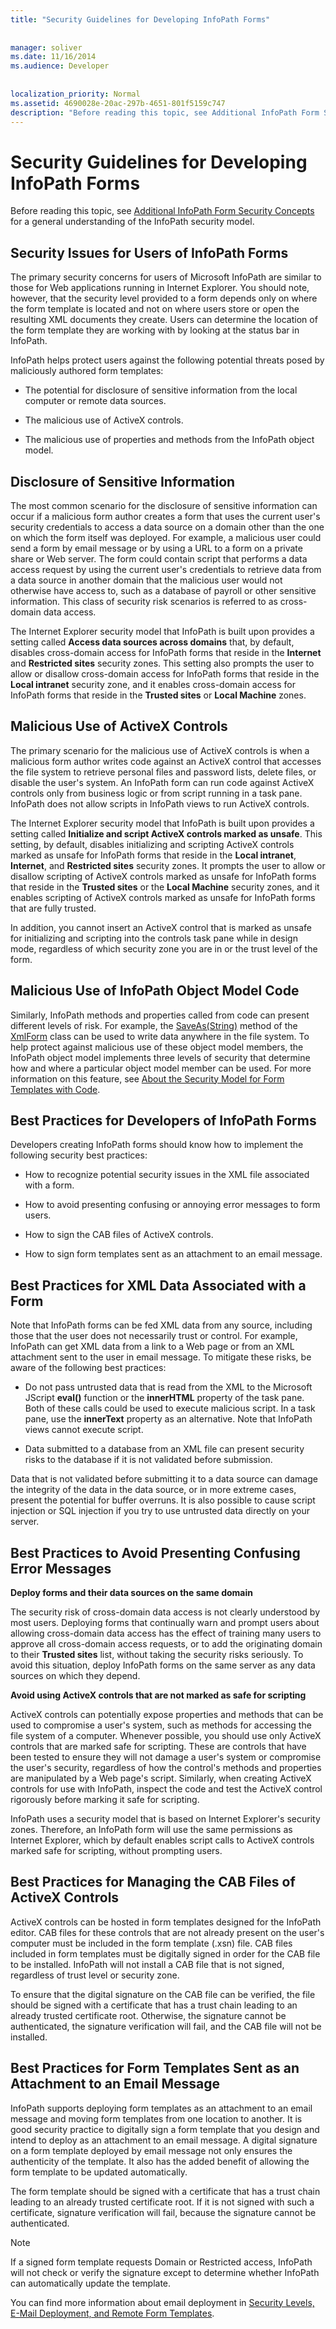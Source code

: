 ```yaml
---
title: "Security Guidelines for Developing InfoPath Forms"
 
 
manager: soliver
ms.date: 11/16/2014
ms.audience: Developer
 
 
localization_priority: Normal
ms.assetid: 4690028e-20ac-297b-4651-801f5159c747
description: "Before reading this topic, see Additional InfoPath Form Security Concepts for a general understanding of the InfoPath security model."
---
```


# Security Guidelines for Developing InfoPath Forms

Before reading this topic, see [Additional InfoPath Form Security Concepts](additional-infopath-form-security-concepts.md) for a general understanding of the InfoPath security model. 
  
## Security Issues for Users of InfoPath Forms

The primary security concerns for users of Microsoft InfoPath are similar to those for Web applications running in Internet Explorer. You should note, however, that the security level provided to a form depends only on where the form template is located and not on where users store or open the resulting XML documents they create. Users can determine the location of the form template they are working with by looking at the status bar in InfoPath.
  
InfoPath helps protect users against the following potential threats posed by maliciously authored form templates:
  
- The potential for disclosure of sensitive information from the local computer or remote data sources.
    
- The malicious use of ActiveX controls.
    
- The malicious use of properties and methods from the InfoPath object model.
    
## Disclosure of Sensitive Information

The most common scenario for the disclosure of sensitive information can occur if a malicious form author creates a form that uses the current user's security credentials to access a data source on a domain other than the one on which the form itself was deployed. For example, a malicious user could send a form by email message or by using a URL to a form on a private share or Web server. The form could contain script that performs a data access request by using the current user's credentials to retrieve data from a data source in another domain that the malicious user would not otherwise have access to, such as a database of payroll or other sensitive information. This class of security risk scenarios is referred to as cross-domain data access.
  
The Internet Explorer security model that InfoPath is built upon provides a setting called **Access data sources across domains** that, by default, disables cross-domain access for InfoPath forms that reside in the **Internet** and **Restricted sites** security zones. This setting also prompts the user to allow or disallow cross-domain access for InfoPath forms that reside in the **Local intranet** security zone, and it enables cross-domain access for InfoPath forms that reside in the **Trusted sites** or **Local Machine** zones. 
  
## Malicious Use of ActiveX Controls

The primary scenario for the malicious use of ActiveX controls is when a malicious form author writes code against an ActiveX control that accesses the file system to retrieve personal files and password lists, delete files, or disable the user's system. An InfoPath form can run code against ActiveX controls only from business logic or from script running in a task pane. InfoPath does not allow scripts in InfoPath views to run ActiveX controls.
  
The Internet Explorer security model that InfoPath is built upon provides a setting called **Initialize and script ActiveX controls marked as unsafe**. This setting, by default, disables initializing and scripting ActiveX controls marked as unsafe for InfoPath forms that reside in the **Local intranet**, **Internet**, and **Restricted sites** security zones. It prompts the user to allow or disallow scripting of ActiveX controls marked as unsafe for InfoPath forms that reside in the **Trusted sites** or the **Local Machine** security zones, and it enables scripting of ActiveX controls marked as unsafe for InfoPath forms that are fully trusted. 
  
In addition, you cannot insert an ActiveX control that is marked as unsafe for initializing and scripting into the controls task pane while in design mode, regardless of which security zone you are in or the trust level of the form.
  
## Malicious Use of InfoPath Object Model Code

Similarly, InfoPath methods and properties called from code can present different levels of risk. For example, the [SaveAs(String)](https://msdn.microsoft.com/library/Microsoft.Office.InfoPath.XmlForm.SaveAs.aspx) method of the [XmlForm](https://msdn.microsoft.com/library/Microsoft.Office.InfoPath.XmlForm.aspx) class can be used to write data anywhere in the file system. To help protect against malicious use of these object model members, the InfoPath object model implements three levels of security that determine how and where a particular object model member can be used. For more information on this feature, see [About the Security Model for Form Templates with Code](about-the-security-model-for-form-templates-with-code.md).
  
## Best Practices for Developers of InfoPath Forms

Developers creating InfoPath forms should know how to implement the following security best practices:
  
- How to recognize potential security issues in the XML file associated with a form.
    
- How to avoid presenting confusing or annoying error messages to form users.
    
- How to sign the CAB files of ActiveX controls.
    
- How to sign form templates sent as an attachment to an email message.
    
## Best Practices for XML Data Associated with a Form

Note that InfoPath forms can be fed XML data from any source, including those that the user does not necessarily trust or control. For example, InfoPath can get XML data from a link to a Web page or from an XML attachment sent to the user in email message. To mitigate these risks, be aware of the following best practices:
  
- Do not pass untrusted data that is read from the XML to the Microsoft JScript **eval()** function or the **innerHTML** property of the task pane. Both of these calls could be used to execute malicious script. In a task pane, use the **innerText** property as an alternative. Note that InfoPath views cannot execute script. 
    
- Data submitted to a database from an XML file can present security risks to the database if it is not validated before submission.
    
Data that is not validated before submitting it to a data source can damage the integrity of the data in the data source, or in more extreme cases, present the potential for buffer overruns. It is also possible to cause script injection or SQL injection if you try to use untrusted data directly on your server.
  
## Best Practices to Avoid Presenting Confusing Error Messages

 **Deploy forms and their data sources on the same domain**
  
The security risk of cross-domain data access is not clearly understood by most users. Deploying forms that continually warn and prompt users about allowing cross-domain data access has the effect of training many users to approve all cross-domain access requests, or to add the originating domain to their **Trusted sites** list, without taking the security risks seriously. To avoid this situation, deploy InfoPath forms on the same server as any data sources on which they depend. 
  
 **Avoid using ActiveX controls that are not marked as safe for scripting**
  
ActiveX controls can potentially expose properties and methods that can be used to compromise a user's system, such as methods for accessing the file system of a computer. Whenever possible, you should use only ActiveX controls that are marked safe for scripting. These are controls that have been tested to ensure they will not damage a user's system or compromise the user's security, regardless of how the control's methods and properties are manipulated by a Web page's script. Similarly, when creating ActiveX controls for use with InfoPath, inspect the code and test the ActiveX control rigorously before marking it safe for scripting.
  
InfoPath uses a security model that is based on Internet Explorer's security zones. Therefore, an InfoPath form will use the same permissions as Internet Explorer, which by default enables script calls to ActiveX controls marked safe for scripting, without prompting users.
  
## Best Practices for Managing the CAB Files of ActiveX Controls

ActiveX controls can be hosted in form templates designed for the InfoPath editor. CAB files for these controls that are not already present on the user's computer must be included in the form template (.xsn) file. CAB files included in form templates must be digitally signed in order for the CAB file to be installed. InfoPath will not install a CAB file that is not signed, regardless of trust level or security zone.
  
To ensure that the digital signature on the CAB file can be verified, the file should be signed with a certificate that has a trust chain leading to an already trusted certificate root. Otherwise, the signature cannot be authenticated, the signature verification will fail, and the CAB file will not be installed.
  
## Best Practices for Form Templates Sent as an Attachment to an Email Message

InfoPath supports deploying form templates as an attachment to an email message and moving form templates from one location to another. It is good security practice to digitally sign a form template that you design and intend to deploy as an attachment to an email message. A digital signature on a form template deployed by email message not only ensures the authenticity of the template. It also has the added benefit of allowing the form template to be updated automatically.
  
The form template should be signed with a certificate that has a trust chain leading to an already trusted certificate root. If it is not signed with such a certificate, signature verification will fail, because the signature cannot be authenticated.
  
> [!NOTE]
> If a signed form template requests Domain or Restricted access, InfoPath will not check or verify the signature except to determine whether InfoPath can automatically update the template. 
  
You can find more information about email deployment in [Security Levels, E-Mail Deployment, and Remote Form Templates](security-levels-email-deployment-and-remote-form-templates.md).
  

